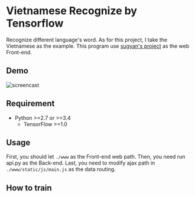 # Vietnamese Recognize by Tensorflow

Recognize different language's word. As for this project, I take the Vietnamese as the example.
This program use [sugyan's project](https://github.com/sugyan/tensorflow-mnist) as the web Front-end.

## Demo

![screencast]()

## Requirement ##

- Python >=2.7 or >=3.4
  - TensorFlow >=1.0

## Usage ##

First, you should let `./www` as the Front-end web path.
Then, you need run api.py as the Back-end.
Last, you need to modify ajax path in `./www/static/js/main.js` as the data routing.

## How to train ##

